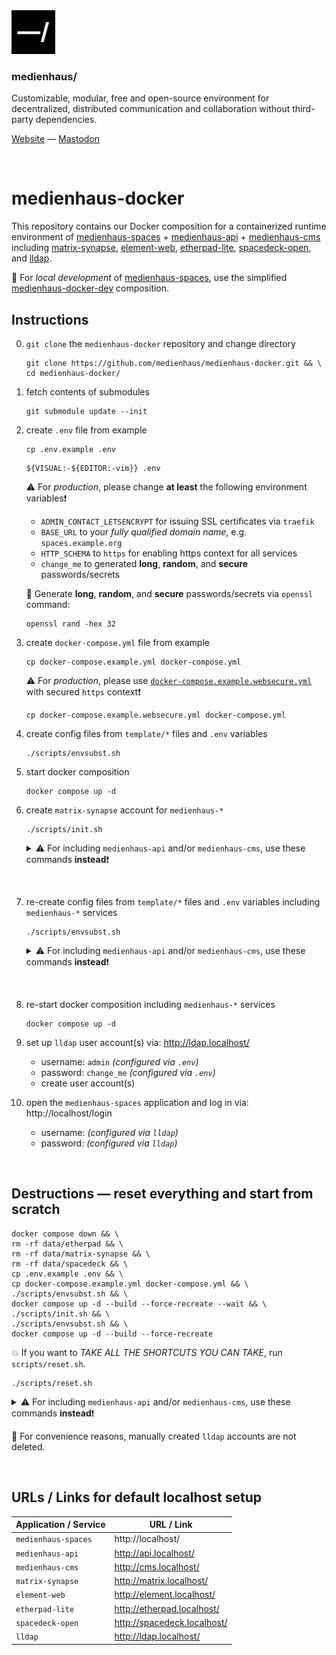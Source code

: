 <img src="./public/favicon.svg" width="70" />

### medienhaus/

Customizable, modular, free and open-source environment for decentralized, distributed communication and collaboration without third-party dependencies.

[Website](https://medienhaus.dev/) — [Mastodon](https://chaos.social/@medienhaus)

<br>

# medienhaus-docker

This repository contains our Docker composition for a containerized runtime environment of [medienhaus-spaces](https://github.com/medienhaus/medienhaus-spaces/) + [medienhaus-api](https://github.com/medienhaus/medienhaus-api/) + [medienhaus-cms](https://github.com/medienhaus/medienhaus-cms/) including [matrix-synapse](https://github.com/matrix-org/synapse/), [element-web](https://github.com/vector-im/element-web/), [etherpad-lite](https://github.com/ether/etherpad-lite/), [spacedeck-open](https://github.com/medienhaus/spacedeck-open/), and [lldap](https://github.com/lldap/lldap).

🧩 For *local development* of [medienhaus-spaces](https://github.com/medienhaus/medienhaus-spaces/), use the simplified [medienhaus-docker-dev](https://github.com/medienhaus/medienhaus-docker-dev/) composition.

## Instructions

0. `git clone` the `medienhaus-docker` repository and change directory
   <br>
   ```
   git clone https://github.com/medienhaus/medienhaus-docker.git && \
   cd medienhaus-docker/
   ```

1. fetch contents of submodules
   <br>
   ```
   git submodule update --init
   ```

2. create `.env` file from example
   <br>
   ```
   cp .env.example .env
   ```
   ```
   ${VISUAL:-${EDITOR:-vim}} .env
   ```
   ⚠️ For *production*, please change **at least** the following environment variables❗️
      - `ADMIN_CONTACT_LETSENCRYPT` for issuing SSL certificates via `traefik`
      - `BASE_URL` to your *fully qualified domain name*, e.g. `spaces.example.org`
      - `HTTP_SCHEMA` to `https` for enabling https context for all services
      - `change_me` to generated **long**, **random**, and **secure** passwords/secrets

   💭 Generate **long**, **random**, and **secure** passwords/secrets via `openssl` command:
   ```
   openssl rand -hex 32
   ```

3. create `docker-compose.yml` file from example
   <br>
   ```
   cp docker-compose.example.yml docker-compose.yml
   ```
   ⚠️ For *production*, please use [`docker-compose.example.websecure.yml`](docker-compose.example.websecure.yml) with secured `https` context❗️
   ```
   cp docker-compose.example.websecure.yml docker-compose.yml
   ```

4. create config files from `template/*` files and `.env` variables
   <br>
   ```
   ./scripts/envsubst.sh
   ```

5. start docker composition
   <br>
   ```
   docker compose up -d
   ```

6. create `matrix-synapse` account for `medienhaus-*`
   <br>
   ```
   ./scripts/init.sh
   ```
   <details>

   <summary>⚠️ For including <code>medienhaus-api</code> and/or <code>medienhaus-cms</code>, use these commands <strong>instead</strong>❗️</summary>

   <br>

   For including `medienhaus-api`, run the following:

   ```
   ./scripts/init.sh --api
   ```

   For including `medienhaus-cms`, run the following:

   ```
   ./scripts/init.sh --cms
   ```

   For including `medienhaus-api` and `medienhaus-cms`, run the following:

   ```
   ./scripts/init.sh --all
   ```

   The script can list these commands with the `--help` argument:

   ```
   ./scripts/init.sh --help
   ```

   </details>

<br>

7. re-create config files from `template/*` files and `.env` variables including `medienhaus-*` services
   <br>
   ```
   ./scripts/envsubst.sh
   ```
   <details>

   <br>

   <summary>⚠️ For including <code>medienhaus-api</code> and/or <code>medienhaus-cms</code>, use these commands <strong>instead</strong>❗️</summary>

   For including `medienhaus-api`, run the following:

   ```
   ./scripts/envsubst.sh --api
   ```

   For including `medienhaus-cms`, run the following:

   ```
   ./scripts/envsubst.sh --cms
   ```

   For including `medienhaus-api` and `medienhaus-cms`, run the following:

   ```
   ./scripts/envsubst.sh --all
   ```

   The script can list these commands with the `--help` argument:

   ```
   ./scripts/envsubst.sh --help
   ```

   </details>

<br>

8. re-start docker composition including `medienhaus-*` services
   <br>
   ```
   docker compose up -d
   ```

9. set up `lldap` user account(s) via: http://ldap.localhost/
   - username: `admin` *(configured via `.env`)*
   - password: `change_me` *(configured via `.env`)*
   - create user account(s)

10. open the `medienhaus-spaces` application and log in via: http://localhost/login
    - username: *(configured via `lldap`)*
    - password: *(configured via `lldap`)*

<br>

## Destructions — reset everything and start from scratch

```
docker compose down && \
rm -rf data/etherpad && \
rm -rf data/matrix-synapse && \
rm -rf data/spacedeck && \
cp .env.example .env && \
cp docker-compose.example.yml docker-compose.yml && \
./scripts/envsubst.sh && \
docker compose up -d --build --force-recreate --wait && \
./scripts/init.sh && \
./scripts/envsubst.sh && \
docker compose up -d --build --force-recreate
```

💥 If you want to *TAKE ALL THE SHORTCUTS YOU CAN TAKE*, run `scripts/reset.sh`.

```
./scripts/reset.sh
```

<details>

<br>

<summary>⚠️ For including <code>medienhaus-api</code> and/or <code>medienhaus-cms</code>, use these commands <strong>instead</strong>❗️</summary>

For including `medienhaus-api`, run the following:

```
./scripts/reset.sh --api
```

For including `medienhaus-cms`, run the following:

```
./scripts/reset.sh --cms
```

For including `medienhaus-api` and `medienhaus-cms`, run the following:

```
./scripts/reset.sh --all
```

The script can list these commands with the `--help` argument:

```
./scripts/reset.sh --help
```

</details>

🧩 For convenience reasons, manually created `lldap` accounts are not deleted.

<br>

## URLs / Links for default localhost setup

| Application / Service | URL / Link |
| --- | --- |
| `medienhaus-spaces` | http://localhost/ |
| `medienhaus-api` | http://api.localhost/ |
| `medienhaus-cms` | http://cms.localhost/ |
| `matrix-synapse` | http://matrix.localhost/ |
| `element-web` | http://element.localhost/ |
| `etherpad-lite` | http://etherpad.localhost/ |
| `spacedeck-open` | http://spacedeck.localhost/ |
| `lldap` | http://ldap.localhost/ |
